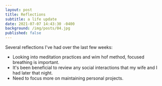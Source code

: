 ```yaml
---
layout: post
title: Reflections
subtitle: a life update
date: 2021-07-07 14:43:30 -0400
background: /img/posts/04.jpg
published: false
---
```


Several reflections I've had over the last few weeks:
- Looking into meditation practices and wim hof method, focused breathing is important.
- It's been beneficial to review any social interactions that my wife and I had later that night.
- Need to focus more on maintaining personal projects.